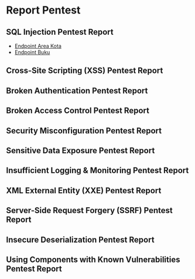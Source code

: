 # Report Pentest

## SQL Injection Pentest Report
- [Endpoint Area Kota](./sqlinjection/api-area-kota.md)
- [Endpoint Buku](./sqlinjection/api-buku.md)

## Cross-Site Scripting (XSS) Pentest Report

## Broken Authentication Pentest Report

## Broken Access Control Pentest Report

## Security Misconfiguration Pentest Report

## Sensitive Data Exposure Pentest Report

## Insufficient Logging & Monitoring Pentest Report

## XML External Entity (XXE) Pentest Report

## Server-Side Request Forgery (SSRF) Pentest Report

## Insecure Deserialization Pentest Report

## Using Components with Known Vulnerabilities Pentest Report

